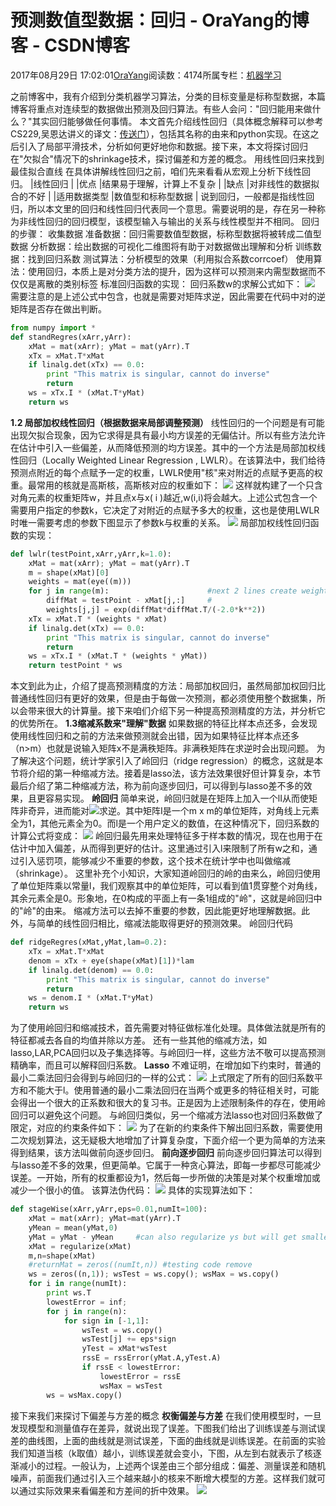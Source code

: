 
# 预测数值型数据：回归 - OraYang的博客 - CSDN博客

2017年08月29日 17:02:01[OraYang](https://me.csdn.net/u010665216)阅读数：4174所属专栏：[机器学习](https://blog.csdn.net/column/details/16605.html)



之前博客中，我有介绍到分类机器学习算法，分类的目标变量是标称型数据，本篇博客将重点对连续型的数据做出预测及回归算法。有些人会问："回归能用来做什么？"其实回归能够做任何事情。
本文首先介绍线性回归（具体概念解释可以参考CS229,吴恩达讲义的译文：[传送门](http://blog.csdn.net/u010665216/article/details/76460256)），包括其名称的由来和python实现。在这之后引入了局部平滑技术，分析如何更好地你和数据。接下来，本文将探讨回归在"欠拟合"情况下的shrinkage技术，探讨偏差和方差的概念。
用线性回归来找到最佳拟合直线
在具体讲解线性回归之前，咱们先来看看从宏观上分析下线性回归。
|线性回归
|
|优点
|结果易于理解，计算上不复杂
|
|缺点
|对非线性的数据拟合的不好
|
|适用数据类型
|数值型和标称型数据
|
说到回归，一般都是指线性回归，所以本文里的回归和线性回归代表同一个意思。需要说明的是，存在另一种称为非线性回归的回归模型，该模型输入与输出的关系与线性模型并不相同。
回归的步骤：
收集数据
准备数据：回归需要数值型数据，标称型数据将被转成二值型数据
分析数据：绘出数据的可视化二维图将有助于对数据做出理解和分析
训练数据：找到回归系数
测试算法：分析模型的效果（利用拟合系数corrcoef）
使用算法：使用回归，本质上是对分类方法的提升，因为这样可以预测来内需型数据而不仅仅是离散的类别标签
标准回归函数的实现：
回归系数w的求解公式如下：
![](https://img-blog.csdn.net/20170829170155776)
需要注意的是上述公式中包含，也就是需要对矩阵求逆，因此需要在代码中对的逆矩阵是否存在做出判断。

```python
from numpy import *
def standRegres(xArr,yArr):
    xMat = mat(xArr); yMat = mat(yArr).T
    xTx = xMat.T*xMat
    if linalg.det(xTx) == 0.0:
        print "This matrix is singular, cannot do inverse"
        return
    ws = xTx.I * (xMat.T*yMat)
    return ws
```

**1.2 局部加权线性回归（根据数据来局部调整预测）**
线性回归的一个问题是有可能出现欠拟合现象，因为它求得是具有最小均方误差的无偏估计。所以有些方法允许在估计中引入一些偏差，从而降低预测的均方误差。其中的一个方法是局部加权线性回归（Locally Weighted Linear Regression , LWLR）。在该算法中，我们给待预测点附近的每个点赋予一定的权重，LWLR使用"核"来对附近的点赋予更高的权重。最常用的核就是高斯核，高斯核对应的权重如下：
![](https://img-blog.csdn.net/20170829170156984)
这样就构建了一个只含对角元素的权重矩阵w，并且点x与x( i )越近,w(i,i)将会越大。上述公式包含一个需要用户指定的参数k，它决定了对附近的点赋予多大的权重，这也是使用LWLR时唯一需要考虑的参数下图显示了参数k与权重的关系。
![](https://img-blog.csdn.net/20170829170157995)
局部加权线性回归函数的实现：

```python
def lwlr(testPoint,xArr,yArr,k=1.0):
    xMat = mat(xArr); yMat = mat(yArr).T
    m = shape(xMat)[0]
    weights = mat(eye((m)))
    for j in range(m):                      #next 2 lines create weights matrix
        diffMat = testPoint - xMat[j,:]     #
        weights[j,j] = exp(diffMat*diffMat.T/(-2.0*k**2))
    xTx = xMat.T * (weights * xMat)
    if linalg.det(xTx) == 0.0:
        print "This matrix is singular, cannot do inverse"
        return
    ws = xTx.I * (xMat.T * (weights * yMat))
    return testPoint * ws
```

本文到此为止，介绍了提高预测精度的方法：局部加权回归，虽然局部加权回归比普通线性回归有更好的效果，但是由于每做一次预测，都必须使用整个数据集，所以会带来很大的计算量。接下来咱们介绍下另一种提高预测精度的方法，并分析它的优势所在。
**1.3缩减系数来"理解"数据**
如果数据的特征比样本点还多，会发现使用线性回归和之前的方法来做预测就会出错，因为如果特征比样本点还多（n>m）也就是说输入矩阵x不是满秩矩阵。非满秩矩阵在求逆时会出现问题。
为了解决这个问题，统计学家引入了岭回归（ridge regression）的概念，这就是本节将介绍的第一种缩减方法。接着是lasso法，该方法效果很好但计算复杂，本节最后介绍了第二种缩减方法，称为前向逐步回归，可以得到与lasso差不多的效果，且更容易实现。
**岭回归**
简单来说，岭回归就是在矩阵上加入一个lI从而使矩阵非奇异，进而能对![](https://img-blog.csdn.net/20170829170158770)求逆。其中矩阵I是一个m x m的单位矩阵，对角线上元素全为1，其他元素全为0。而l是一个用户定义的数值，在这种情况下，回归系数的计算公式将变成：
![](https://img-blog.csdn.net/20170829170159558)
岭回归最先用来处理特征多于样本数的情况，现在也用于在估计中加入偏差，从而得到更好的估计。这里通过引入l来限制了所有w之和，通过引入惩罚项，能够减少不重要的参数，这个技术在统计学中也叫做缩减（shrinkage）。
这里补充个小知识，大家知道岭回归的岭的由来么，岭回归使用了单位矩阵乘以常量l，我们观察其中的单位矩阵，可以看到值1贯穿整个对角线，其余元素全是0。形象地，在0构成的平面上有一条1组成的"岭"，这就是岭回归中的"岭"的由来。
缩减方法可以去掉不重要的参数，因此能更好地理解数据。此外，与简单的线性回归相比，缩减法能取得更好的预测效果。
岭回归代码

```python
def ridgeRegres(xMat,yMat,lam=0.2):
    xTx = xMat.T*xMat
    denom = xTx + eye(shape(xMat)[1])*lam
    if linalg.det(denom) == 0.0:
        print "This matrix is singular, cannot do inverse"
        return
    ws = denom.I * (xMat.T*yMat)
    return ws
```
为了使用岭回归和缩减技术，首先需要对特征做标准化处理。具体做法就是所有的特征都减去各自的均值并除以方差。
还有一些其他的缩减方法，如lasso,LAR,PCA回归以及子集选择等。与岭回归一样，这些方法不敬可以提高预测精确率，而且可以解释回归系数。
**Lasso**
不难证明，在增加如下约束时，普通的最小二乘法回归会得到与岭回归的一样的公式：
![](https://img-blog.csdn.net/20170829170159836)
上式限定了所有的回归系数平方和不能大于l。使用普通的最小二乘法回归在当两个或更多的特征相关时，可能会得出一个很大的正系数和很大的复习书。正是因为上述限制条件的存在，使用岭回归可以避免这个问题。
与岭回归类似，另一个缩减方法lasso也对回归系数做了限定，对应的约束条件如下：
![](https://img-blog.csdn.net/20170829170200345)
为了在新的约束条件下解出回归系数，需要使用二次规划算法，这无疑极大地增加了计算复杂度，下面介绍一个更为简单的方法来得到结果，该方法叫做前向逐步回归。
**前向逐步回归**
前向逐步回归算法可以得到与lasso差不多的效果，但更简单。它属于一种贪心算法，即每一步都尽可能减少误差。一开始，所有的权重都设为1，然后每一步所做的决策是对某个权重增加或减少一个很小的值。
该算法伪代码：
![](https://img-blog.csdn.net/20170829170200635)
具体的实现算法如下：

```python
def stageWise(xArr,yArr,eps=0.01,numIt=100):
    xMat = mat(xArr); yMat=mat(yArr).T
    yMean = mean(yMat,0)
    yMat = yMat - yMean     #can also regularize ys but will get smaller coef
    xMat = regularize(xMat)
    m,n=shape(xMat)
    #returnMat = zeros((numIt,n)) #testing code remove
    ws = zeros((n,1)); wsTest = ws.copy(); wsMax = ws.copy()
    for i in range(numIt):
        print ws.T
        lowestError = inf; 
        for j in range(n):
            for sign in [-1,1]:
                wsTest = ws.copy()
                wsTest[j] += eps*sign
                yTest = xMat*wsTest
                rssE = rssError(yMat.A,yTest.A)
                if rssE < lowestError:
                    lowestError = rssE
                    wsMax = wsTest
        ws = wsMax.copy()
```
接下来我们来探讨下偏差与方差的概念
**权衡偏差与方差**
在我们使用模型时，一旦发现模型和测量值存在差异，就说出现了误差。下图我们给出了训练误差与测试误差的曲线图，上面的曲线就是测试误差，下面的曲线就是训练误差。在前面的实验我们知道当核（k取值）越小，训练误差就会变小，下图，从左到右就表示了核逐渐减小的过程。一般认为，上述两个误差由三个部分组成：偏差、测量误差和随机噪声，前面我们通过引入三个越来越小的核来不断增大模型的方差。这样我们就可以通过实际效果来看偏差和方差间的折中效果。
![](https://img-blog.csdn.net/20170829170201152)

